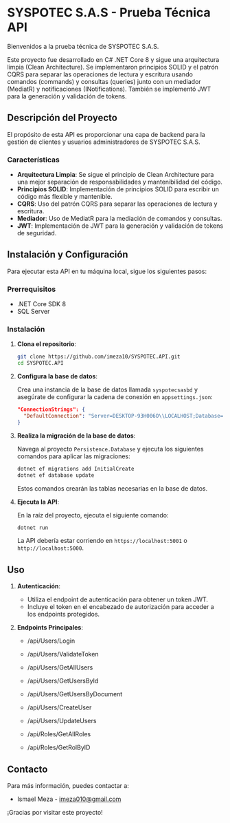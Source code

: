 # SYSPOTEC S.A.S - Prueba Técnica API

Bienvenidos a la prueba técnica de SYSPOTEC S.A.S.

Este proyecto fue desarrollado en C# .NET Core 8 y sigue una arquitectura limpia (Clean Architecture). Se implementaron principios SOLID y el patrón CQRS para separar las operaciones de lectura y escritura usando comandos (commands) y consultas (queries) junto con un mediador (MediatR) y notificaciones (INotifications). También se implementó JWT para la generación y validación de tokens.

## Descripción del Proyecto

El propósito de esta API es proporcionar una capa de backend para la gestión de clientes y usuarios administradores de SYSPOTEC S.A.S. 

### Características

- **Arquitectura Limpia**: Se sigue el principio de Clean Architecture para una mejor separación de responsabilidades y mantenibilidad del código.
- **Principios SOLID**: Implementación de principios SOLID para escribir un código más flexible y mantenible.
- **CQRS**: Uso del patrón CQRS para separar las operaciones de lectura y escritura.
- **Mediador**: Uso de MediatR para la mediación de comandos y consultas.
- **JWT**: Implementación de JWT para la generación y validación de tokens de seguridad.

## Instalación y Configuración

Para ejecutar esta API en tu máquina local, sigue los siguientes pasos:

### Prerrequisitos

- .NET Core SDK 8
- SQL Server

### Instalación

1. **Clona el repositorio**:

    ```bash
    git clone https://github.com/imeza10/SYSPOTEC.API.git
    cd SYSPOTEC.API
    ```

2. **Configura la base de datos**:

    Crea una instancia de la base de datos llamada `syspotecsasbd` y asegúrate de configurar la cadena de conexión en `appsettings.json`:

    ```json
    "ConnectionStrings": {
      "DefaultConnection": "Server=DESKTOP-93H006O\\LOCALHOST;Database=syspotecsasbd;Trusted_Connection=True;MultipleActiveResultSets=true;TrustServerCertificate=True;"
    }
    ```

3. **Realiza la migración de la base de datos**:

    Navega al proyecto `Persistence.Database` y ejecuta los siguientes comandos para aplicar las migraciones:

    ```bash
    dotnet ef migrations add InitialCreate
    dotnet ef database update
    ```

    Estos comandos crearán las tablas necesarias en la base de datos.

4. **Ejecuta la API**:

    En la raíz del proyecto, ejecuta el siguiente comando:

    ```bash
    dotnet run
    ```

    La API debería estar corriendo en `https://localhost:5001` o `http://localhost:5000`.

## Uso

1. **Autenticación**:
   - Utiliza el endpoint de autenticación para obtener un token JWT.
   - Incluye el token en el encabezado de autorización para acceder a los endpoints protegidos.

2. **Endpoints Principales**:
   - /api/Users/Login
   - /api/Users/ValidateToken
   - /api/Users/GetAllUsers
   - /api/Users/GetUsersById
   - /api/Users/GetUsersByDocument
   - /api/Users/CreateUser
   - /api/Users/UpdateUsers
  
   - /api/Roles/GetAllRoles
   - /api/Roles/GetRolByID


## Contacto

Para más información, puedes contactar a:

- Ismael Meza - [imeza010@gmail.com](mailto:imeza010@gmail.com)

¡Gracias por visitar este proyecto!

